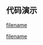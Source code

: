 <h2>代码演示</h2>

<div class="container-demo-main">

<div class="container-demo-left">

[filename](../../src/match.html ':include :type=code  :fragment=htmldemo')

</div>

<div class="container-demo-right">

[filename](../../src/match.html ':include width=375 height=667')

</div>